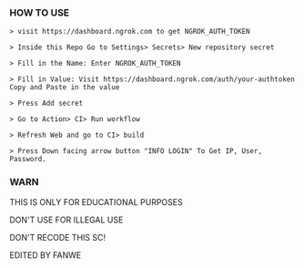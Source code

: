 ### HOW TO USE
```
> visit https://dashboard.ngrok.com to get NGROK_AUTH_TOKEN

> Inside this Repo Go to Settings> Secrets> New repository secret

> Fill in the Name: Enter NGROK_AUTH_TOKEN

> Fill in Value: Visit https://dashboard.ngrok.com/auth/your-authtoken Copy and Paste in the value

> Press Add secret 

> Go to Action> CI> Run workflow

> Refresh Web and go to CI> build

> Press Down facing arrow button "INFO LOGIN" To Get IP, User, Password.
```
### WARN

THIS IS ONLY FOR EDUCATIONAL PURPOSES

DON'T USE FOR ILLEGAL USE

DON'T RECODE THIS SC!

EDITED BY FANWE
